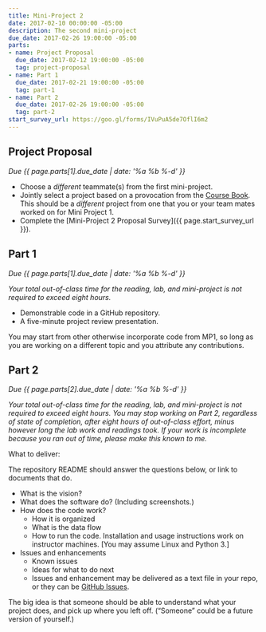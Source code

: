 ```yaml
---
title: Mini-Project 2
date: 2017-02-10 00:00:00 -05:00
description: The second mini-project
due_date: 2017-02-26 19:00:00 -05:00
parts:
- name: Project Proposal
  due_date: 2017-02-12 19:00:00 -05:00
  tag: project-proposal
- name: Part 1
  due_date: 2017-02-21 19:00:00 -05:00
  tag: part-1
- name: Part 2
  due_date: 2017-02-26 19:00:00 -05:00
  tag: part-2
start_survey_url: https://goo.gl/forms/IVuPuA5de7OflI6m2
---
```


## Project Proposal

<i>Due {{ page.parts[1].due_date | date: '%a %b %-d' }}</i>

* Choose a *different* teammate(s) from the first mini-project.
* Jointly select a project based on a provocation from the [Course Book](/files/HtL_web-book-1.pdf). This should be a *different* project from one that you or your team mates worked on for Mini Project 1.
* Complete the [Mini-Project 2 Proposal Survey]({{ page.start_survey_url }}).


## Part 1

<i>Due {{ page.parts[1].due_date | date: '%a %b %-d' }}</i>

<i>Your total out-of-class time for the reading, lab, and mini-project is not required to exceed eight hours.</i>

* Demonstrable code in a GitHub repository.
* A five-minute project review presentation.

You may start from other otherwise incorporate code from MP1, so long as you are working on a different topic and
you attribute any contributions.


## Part 2

<i>Due {{ page.parts[2].due_date | date: '%a %b %-d' }}</i>

<i>Your total out-of-class time for the reading, lab, and mini-project is not required to exceed eight hours.
You may stop working on Part 2, regardless of state of completion, after eight hours of out-of-class effort, minus however long the lab work and readings took.
If your work is incomplete because you ran out of time, please make this known to me.</i>

What to deliver:

The repository README should answer the questions below, or link to documents that do.

* What is the vision?
* What does the software do? (Including screenshots.)
* How does the code work?
  * How it is organized
  * What is the data flow
  * How to run the code. Installation and usage instructions work on instructor machines. [You may assume Linux and Python 3.]
* Issues and enhancements
  * Known issues
  * Ideas for what to do next
  * Issues and enhancement may be delivered as a text file in your repo, or they can be [GitHub Issues](https://guides.github.com/features/issues/).

The big idea is that someone should be able to understand what your project does, and pick up where you left off. (“Someone” could be a future version of yourself.)
